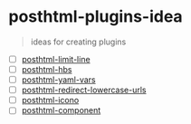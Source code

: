 # posthtml-plugins-idea
> ideas for creating plugins

- [ ] [posthtml-limit-line](https://github.com/posthtml/posthtml-render/issues/3)
- [ ] [posthtml-hbs](https://github.com/posthtml/posthtml/issues/193)
- [ ] [posthtml-yaml-vars](https://github.com/posthtml/posthtml-extend/issues/10)
- [ ] [posthtml-redirect-lowercase-urls](https://github.com/posthtml/posthtml-plugins/issues/18)
- [ ] [posthtml-icono](https://github.com/posthtml/posthtml-plugins/issues/19)
- [ ] [posthtml-component](https://github.com/posthtml/posthtml-plugins-idea/issues/7)

